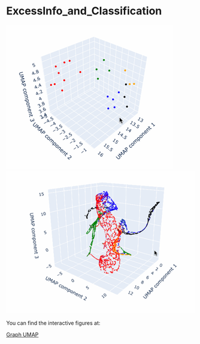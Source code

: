 # ExcessInfo_and_Classification
![Graph classification](https://github.com/asawari17/Excess_info_and_calculation/blob/main/grap_umap.gif)
![Performance classification](https://github.com/asawari17/Excess_info_and_calculation/blob/main/perforance_umap.gif)

You can find the interactive figures at: 

<a href="(https://github.com/asawari17/Excess_info_and_calculation/blob/main/graph_features_umap.html)">Graph UMAP
</a>

